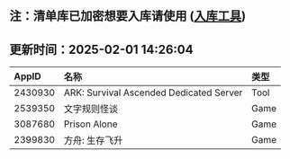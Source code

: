 ## 注：清单库已加密想要入库请使用 ([入库工具](https://github.com/BlankTMing/ManifestAutoUpdate/releases))

## 更新时间：2025-02-01 14:26:04
| AppID | 名称 | 类型  |
| :-------------------- | :----------------------------- | :----------- |
| 2430930 | ARK: Survival Ascended Dedicated Server| Tool |
| 2539350 | 文字规则怪谈| Game |
| 3087680 | Prison Alone| Game |
| 2399830 | 方舟: 生存飞升| Game |
